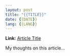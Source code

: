 ```yaml
---
layout: post
title: "{{TITLE}}"
date: {{DATE}}
lang: {{LANG}}
---
```


**Link:** [Article Title](https://example.com)

My thoughts on this article...

<!-- Link sharing template
- Replace the link and title above
- Add your commentary or quotes
- Consider adding relevant tags
-->